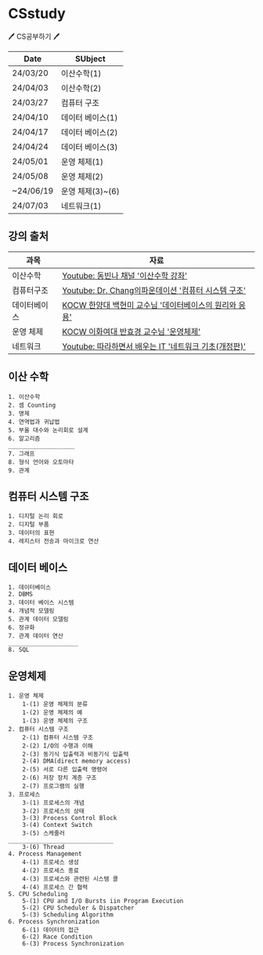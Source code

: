 # CSstudy
🖊️ CS공부하기 🖊️

| **Date** | **SUbject**                |
|----------|----------------------------|
| 24/03/20 | 이산수학(1)                 |
| 24/04/03 | 이산수학(2)                 |
| 24/03/27 | 컴퓨터 구조                 |
| 24/04/10 | 데이터 베이스(1)            |
| 24/04/17 | 데이터 베이스(2)            |
| 24/04/24 | 데이터 베이스(3)            |
| 24/05/01 | 운영 체제(1)                |
| 24/05/08 | 운영 체제(2)                |
|~24/06/19 | 운영 체제(3)~(6)            |
| 24/07/03 | 네트워크(1)                 |

## 강의 출처
| 과목          | 자료                           |
|---------------|-------------------------------|
| 이산수학      | [Youtube: 동빈나 채널 '이산수학 강좌'](https://youtube.com/playlist?list=PLRx0vPvlEmdDgOIBt9MKQl-uMVrxtac4n&si=g8tJvUkBNYarqpb6) |
| 컴퓨터구조    | [Youtube: Dr. Chang의파운데이션 '컴퓨터 시스템 구조'](https://youtube.com/playlist?list=PLc8fQ-m7b1hCHTT7VH2oo0Ng7Et096dYc&si=3ao-5baaMKSixabv) |
| 데이터베이스  | [KOCW 한양대 백현미 교수님 '데이터베이스의 원리와 응용'](http://www.kocw.net/home/enrolment/enrolmentInfo.do?cid=9c591659f017851e) |
| 운영 체제     | [KOCW 이화여대 반효경 교수님 '운영체제'](http://www.kocw.net/home/cview.do?lid=5cf910642999f4a5) |
| 네트워크      | [Youtube: 따라하면서 배우는 IT '네트워크 기초(개정판)'](https://youtube.com/playlist?list=PL0d8NnikouEWcF1jJueLdjRIC4HsUlULi&si=K267k6AmCf7cjRml) |



## 이산 수학
    1. 이산수학
    2. 셈 Counting
    3. 명제
    4. 연역법과 귀납법
    5. 부울 대수와 논리회로 설계
    6. 알고리즘
    ___________________
    7. 그래프
    8. 형식 언어와 오토마타
    9. 관계

## 컴퓨터 시스템 구조
    1. 디지털 논리 회로
    2. 디지털 부품
    3. 데이터의 표현
    4. 레지스터 전송과 마이크로 연산

## 데이터 베이스
    1. 데이터베이스
    2. DBMS
    3. 데이터 베이스 시스템
    4. 개념적 모델링
    5. 관계 데이터 모델링
    6. 정규화
    7. 관계 데이터 연산
    ____________________
    8. SQL

## 운영체제
    1. 운영 체제 
        1-(1) 운영 체제의 분류
        1-(2) 운영 체제의 예
        1-(3) 운영 체제의 구조
    2. 컴퓨터 시스템 구조
        2-(1) 컴퓨터 시스템 구조
        2-(2) I/O의 수행과 이해
        2-(3) 동기식 입출력과 비동기식 입출력
        2-(4) DMA(direct memory access)
        2-(5) 서로 다른 입출력 명령어
        2-(6) 저장 장치 계층 구조
        2-(7) 프로그램의 실행
    3. 프로세스
        3-(1) 프로세스의 개념
        3-(2) 프로세스의 상태
        3-(3) Process Control Block
        3-(4) Context Switch
        3-(5) 스케줄러
    ______________________________
        3-(6) Thread
    4. Process Management
        4-(1) 프로세스 생성
        4-(2) 프로세스 종료
        4-(3) 프로세스와 관련된 시스템 콜
        4-(4) 프로세스 간 협력
    5. CPU Scheduling
        5-(1) CPU and I/O Bursts iin Program Execution
        5-(2) CPU Scheduler & Dispatcher
        5-(3) Scheduling Algorithm
    6. Process Synchronization
        6-(1) 데이터의 접근
        6-(2) Race Condition
        6-(3) Process Synchronization
        

